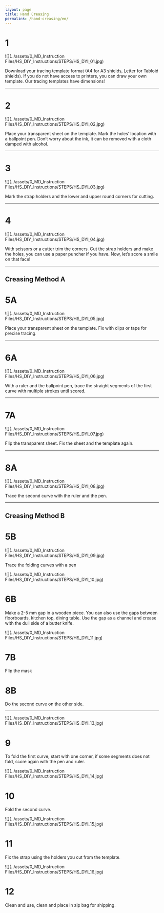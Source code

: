```yaml
---
layout: page
title: Hand Creasing
permalink: /hand-creasing/en/
---
```


# 1 

![](../assets/0_MD_Instruction Files/HS_DIY_Instructions/STEPS/HS_DYI_01.jpg)

Download your tracing template format (A4 for A3 shields, Letter for Tabloid shields). If you do not have access to printers, you can draw your own template. Our tracing templates have dimensions!

---

# 2

![](../assets/0_MD_Instruction Files/HS_DIY_Instructions/STEPS/HS_DYI_02.jpg)

Place your transparent sheet on the template. Mark the holes’ location with a ballpoint pen. Don’t worry about the ink, it can be removed with a cloth damped with alcohol. 

---

# 3

![](../assets/0_MD_Instruction Files/HS_DIY_Instructions/STEPS/HS_DYI_03.jpg)

Mark the strap holders and the lower and upper round corners for cutting.

---

# 4

![](../assets/0_MD_Instruction Files/HS_DIY_Instructions/STEPS/HS_DYI_04.jpg)

With scissors or a cutter trim the corners. Cut the strap holders and make the holes, you can use a paper puncher if you have. 
Now, let’s score a smile on that face!

---



## Creasing Method A

# 5A

![](../assets/0_MD_Instruction Files/HS_DIY_Instructions/STEPS/HS_DYI_05.jpg)

Place your transparent sheet on the template. Fix with clips or tape for precise tracing.

---

# 6A

![](../assets/0_MD_Instruction Files/HS_DIY_Instructions/STEPS/HS_DYI_06.jpg)

With a ruler and the ballpoint pen, trace the straight segments of the first curve with multiple strokes until scored. 

---

# 7A

![](../assets/0_MD_Instruction Files/HS_DIY_Instructions/STEPS/HS_DYI_07.jpg)

Flip the transparent sheet.  Fix the sheet and the template again.

---

# 8A

![](../assets/0_MD_Instruction Files/HS_DIY_Instructions/STEPS/HS_DYI_08.jpg)

Trace the second curve with the ruler and the pen.


---

## Creasing Method B


# 5B	

![](../assets/0_MD_Instruction Files/HS_DIY_Instructions/STEPS/HS_DYI_09.jpg)

Trace the folding curves with a pen


![](../assets/0_MD_Instruction Files/HS_DIY_Instructions/STEPS/HS_DYI_10.jpg)


# 6B

Make a 2-5 mm gap in a wooden piece. You can also use the gaps between floorboards, kitchen top, dining table. Use the gap as a channel and crease with the dull side of a butter knife.


![](../assets/0_MD_Instruction Files/HS_DIY_Instructions/STEPS/HS_DYI_11.jpg)


# 7B

Flip the mask

# 8B

Do the second curve on the other side. 

---

![](../assets/0_MD_Instruction Files/HS_DIY_Instructions/STEPS/HS_DYI_13.jpg)


# 9

To fold the first curve, start with one corner, if some segments does not fold, score again with the pen and ruler. 

![](../assets/0_MD_Instruction Files/HS_DIY_Instructions/STEPS/HS_DYI_14.jpg)

# 10

Fold the second curve.

![](../assets/0_MD_Instruction Files/HS_DIY_Instructions/STEPS/HS_DYI_15.jpg)

# 11	

Fix the strap using the holders you cut from the template.

![](../assets/0_MD_Instruction Files/HS_DIY_Instructions/STEPS/HS_DYI_16.jpg)

# 12

Clean and use, clean and place in zip bag for shipping.




